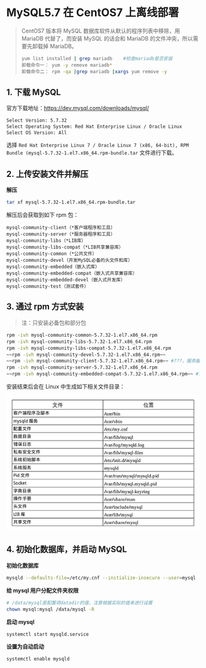 # MySQL5.7 在 CentOS7 上离线部署

> CentOS7 版本将 MySQL 数据库软件从默认的程序列表中移除，用 MariaDB 代替了，而安装 MySQL 的话会和 MariaDB 的文件冲突，所以需要先卸载掉 MariaDB。
> 
> ```bash
> yum list installed | grep mariadb    #检查mariadb是否安装
> 卸载命令一： yum -y remove mariadb*
> 卸载命令二： rpm -qa |grep mariadb |xargs yum remove -y
> ```

## 1. 下载 MySQL 

官方下载地址：<https://dev.mysql.com/downloads/mysql/>

```
Select Version: 5.7.32
Select Operating System: Red Hat Enterprise Linux / Oracle Linux
Select OS Version: All
```

选择 `Red Hat Enterprise Linux 7 / Oracle Linux 7 (x86, 64-bit), RPM Bundle (mysql-5.7.32-1.el7.x86_64.rpm-bundle.tar` 文件进行下载。

## 2. 上传安装文件并解压

**解压**

```bash
tar xf mysql-5.7.32-1.el7.x86_64.rpm-bundle.tar
```

解压后会获取到如下 rpm 包：

```
mysql-community-client（*客户端程序和工具）
mysql-community-server（*服务器程序和工具）
mysql-community-libs（*LIB库）
mysql-community-libs-compat（*LIB共享兼容库）
mysql-community-common（*公共文件）
mysql-community-devel（开发MySQL必备的头文件和库）
mysql-community-embedded（嵌入式库）
mysql-community-embedded-compat（嵌入式共享兼容库）
mysql-community-embedded-devel（嵌入式开发库）
mysql-community-test（测试套件）
```

## 3. 通过 rpm 方式安装

> 注：只安装必备包和部分包

```bash
rpm -ivh mysql-community-common-5.7.32-1.el7.x86_64.rpm
rpm -ivh mysql-community-libs-5.7.32-1.el7.x86_64.rpm
rpm -ivh mysql-community-libs-compat-5.7.32-1.el7.x86_64.rpm
~~rpm -ivh mysql-community-devel-5.7.32-1.el7.x86_64.rpm~~
~~rpm -ivh mysql-community-client-5.7.32-1.el7.x86_64.rpm~~ #???，服务器有这个必要么
rpm -ivh mysql-community-server-5.7.32-1.el7.x86_64.rpm
~~rpm -ivh mysql-community-embedded-compat-5.7.32-1.el7.x86_64.rpm~~ #???，服务器有这个必要么
```

安装结束后会在 Linux 中生成如下相关文件目录：

![](images/CentOS7上安装部署-20210316145842.png)

## 4. 初始化数据库，并启动 MySQL

**初始化数据库**

```bash
mysqld --defaults-file=/etc/my.cnf --initialize-insecure --user=mysql
```

**给 mysql 用户分配文件夹权限**

```bash
# /data/mysql是配置项datadir的值，注意根据实际的值来进行设置
chown mysql:mysql /data/mysql -R
```

**启动 mysql**

```bash
systemctl start mysqld.service
```

**设置为自动启动**

```bash
systemctl enable mysqld
```